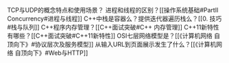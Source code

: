 
TCP与UDP的概念特点和使用场景？
进程和线程的区别？[[操作系统基础#PartII Concurrency#进程与线程]]
C++中栈是容器么？提供迭代器遍历栈么？[[0. 技巧#栈与队列]]
C++程序内存管理？[[C++面试突破#C++ 内存管理]]
C++11新特性有哪些？[[C++面试突破#C++11新特性]]
OSI七层网络模型是？[[《计算机网络 自顶向下》#协议层次及服务模型]]
从输入URL到页面展示发生了什么？[[《计算机网络 自顶向下》#Web与HTTP]]